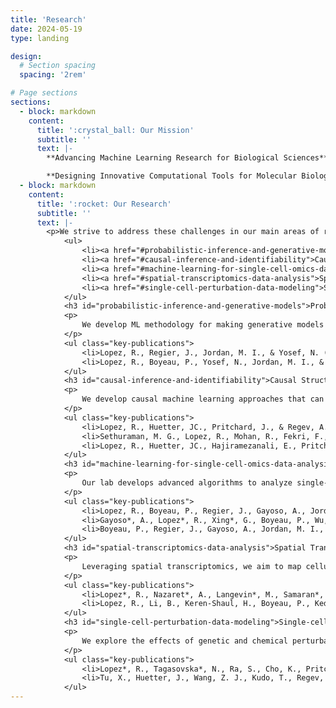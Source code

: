 ```yaml
---
title: 'Research'
date: 2024-05-19
type: landing

design:
  # Section spacing
  spacing: '2rem'

# Page sections
sections:
  - block: markdown
    content:
      title: ':crystal_ball: Our Mission'
      subtitle: ''
      text: |-
        **Advancing Machine Learning Research for Biological Sciences**: We develop next-generation machine learning tools tailored for biological research. Our focus is on improving causality, interpretability, disentanglement, uncertainty quantification, and decision-making in machine learning models to enhance their robustness and scientific utility.

        **Designing Innovative Computational Tools for Molecular Biology Research**: We leverage cutting-edge genetic engineering and high-throughput profiling technologies, such as CRISPR and single-cell RNA sequencing, to study complex diseases and drive drug discovery. By integrating computational methods with experimental biology, particularly in immunology, we aim to make significant advances in understanding cellular processes and disease mechanisms.
  - block: markdown
    content:
      title: ':rocket: Our Research'
      subtitle: ''
      text: |-
        <p>We strive to address these challenges in our main areas of research laid out below.</p>
            <ul>
                <li><a href="#probabilistic-inference-and-generative-models">Probabilistic Inference and Generative Models</a></li>
                <li><a href="#causal-inference-and-identifiability">Causal Structure Learning, Causal Inference and Identifiability Theory</a></li>
                <li><a href="#machine-learning-for-single-cell-omics-data-analysis">Machine Learning for Single-Cell Omics Data Analysis</a></li>
                <li><a href="#spatial-transcriptomics-data-analysis">Spatial Transcriptomics Data Analysis</a></li>
                <li><a href="#single-cell-perturbation-data-modeling">Single-cell Perturbation Data Modeling</a></li>
            </ul>
            <h3 id="probabilistic-inference-and-generative-models">Probabilistic Inference and Generative Models</h3>
            <p>
                We develop ML methodology for making generative models more interpretable and usable for downstream tasks such as decision-making and hypothesis testing. These models are particularly useful in handling high-dimensional, noisy, and incomplete data typical in applied scientific research.
            </p>
            <ul class="key-publications">
                <li>Lopez, R., Regier, J., Jordan, M. I., & Yosef, N. (2018). "<strong style="color: #57068c;">Information constraints on auto-encoding variational Bayes</strong>" <em>Advances in Neural Information Processing Systems</em> </li>
                <li>Lopez, R., Boyeau, P., Yosef, N., Jordan, M. I., & Regier, J. (2020). "<strong style="color: #57068c;">Decision-making with auto-encoding variational Bayes.</strong>" <em>Advances in Neural Information Processing Systems</em> </li>
            </ul>
            <h3 id="causal-inference-and-identifiability">Causal Structure Learning, Causal Inference and Identifiability Theory</h3>
            <p>
                We develop causal machine learning approaches that can leverage high-dimensional data. Towards this goal, we are interested in tractable approaches to causal structure learning that have the potential to scale to tens of thousands of variables. Additionally, we are interested in causal representation learning, where interventions are conducted on latent variables of a deep generative model. 
            </p>
            <ul class="key-publications">
                <li>Lopez, R., Huetter, JC., Pritchard, J., & Regev, A. (2022). "<strong style="color: #57068c;">Large-scale differentiable causal discovery of factor graphs.</strong>" Advances in Neural Information Processing Systems.</li>
                <li>Sethuraman, M. G., Lopez, R., Mohan, R., Fekri, F., & Hajiramezanali, E. (2023). "<strong style="color: #57068c;">NODAGS-Flow: Nonlinear cyclic causal structure learning.</strong>" <em>International Conference on Artificial Intelligence and Statistics</em>.</li>
                <li>Lopez, R., Huetter, JC., Hajiramezanali, E., Pritchard, J., & Regev, A. (2024). "<strong style="color: #57068c;">Towards the Identifiability of Comparative Deep Generative Models.</strong>" <em>Conference on Causal Learning and Reasoning</em>.</li>
            </ul>
            <h3 id="machine-learning-for-single-cell-omics-data-analysis">Machine Learning for Single-Cell Omics Data Analysis</h3>
            <p>
                Our lab develops advanced algorithms to analyze single-cell omics data, enhancing our understanding of cellular states and dynamics. We focus on improving methods for differential expression analysis, integration of multi-omics data, and robust modeling of cellular heterogeneity. These innovations are vital for deciphering the complexities of single-cell data and driving biological discoveries.
            </p>
            <ul class="key-publications">
                <li>Lopez, R., Boyeau, P., Regier, J., Gayoso, A., Jordan, M. I., & Yosef, N. (2018). "<strong style="color: #57068c;">Deep generative modeling for single-cell transcriptomics.</strong>" <em>Nature Methods</em>.</li>
                <li>Gayoso*, A., Lopez*, R., Xing*, G., Boyeau, P., Wu, K., Jayasuriya, M., Regier, J., & Yosef, N. (2022). "<strong style="color: #57068c;">A Python library for probabilistic analysis of single-cell omics data.</strong>" <em>Nature Biotechnology</em>.</li>
                <li>Boyeau, P., Regier, J., Gayoso, A., Jordan, M. I., Lopez*, R., & Yosef*, N. (2023). "<strong style="color: #57068c;">An empirical Bayes method for differential expression analysis of single cells with deep generative models.</strong>" <em>Proceedings of the National Academy of Sciences</em>.</li>
            </ul>
            <h3 id="spatial-transcriptomics-data-analysis">Spatial Transcriptomics Data Analysis</h3>
            <p>
                Leveraging spatial transcriptomics, we aim to map cellular organization within tissues, combining computational biology techniques with experimental data to uncover spatial patterns and interactions at the molecular level. Our research focuses on developing robust methods for analyzing spatially resolved transcriptomics data, leading to new insights into tissue architecture and cellular function.
            </p>
            <ul class="key-publications">
                <li>Lopez*, R., Nazaret*, A., Langevin*, M., Samaran*, J., Regier*, J., Jordan, M. I., & Yosef, N. (2019). "<strong style="color: #57068c;">A joint model of unpaired data from scRNA-seq and spatial transcriptomics for imputing missing gene expression measurements.</strong>" <em>ICML Workshop in Computational Biology</em>.</li>
                <li>Lopez, R., Li, B., Keren-Shaul, H., Boyeau, P., Kedmi, M., Pilzer, D., et al. (2022). "<strong style="color: #57068c;">DestVI identifies continuums of cell types in spatial transcriptomics data.</strong>" <em>Nature Biotechnology</em>.</li>
            </ul>
            <h3 id="single-cell-perturbation-data-modeling">Single-cell Perturbation Data Modeling</h3>
            <p>
                We explore the effects of genetic and chemical perturbations at the single-cell level, developing models that can predict cellular responses to these perturbations. This research helps in understanding the mechanisms of action for various perturbations, aiding in drug discovery and therapeutic interventions. Our models aim to be robust, interpretable, and applicable across different biological contexts.
            </p>
            <ul class="key-publications">
                <li>Lopez*, R., Tagasovska*, N., Ra, S., Cho, K., Pritchard, J. K., & Regev, A. (2023). "<strong style="color: #57068c;">Learning causal representations of single cells via sparse mechanism shift modeling.</strong>" <em>Conference on Causal Learning and Reasoning</em>.</li>
                <li>Tu, X., Huetter, J., Wang, Z. J., Kudo, T., Regev, A., & Lopez, R. (2023). "<strong style="color: #57068c;">A Supervised Contrastive Framework for Learning Disentangled Representations of Cell Perturbation Data.</strong>" <em>Machine Learning in Computational Biology</em>.</li>
            </ul>
---
```

